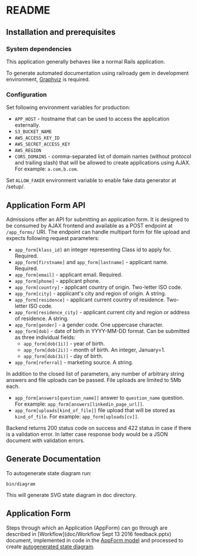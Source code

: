 # README

## Installation and prerequisites

### System dependencies

This application generally behaves like a normal Rails application.

To generate automated documentation using railroady gem in development environment, [Graphviz](http://www.graphviz.org) is required.

### Configuration

Set following environment variables for production:
* `APP_HOST` - hostname that can be used to access the application externally.
* `S3_BUCKET_NAME`
* `AWS_ACCESS_KEY_ID`
* `AWS_SECRET_ACCESS_KEY`
* `AWS_REGION`
* `CORS_DOMAINS` - comma-separated list of domain names (without protocol and trailing slash) that will be allowed to create applications using AJAX. For example: `a.com,b.com`.

Set `ALLOW_FAKER` environment variable to enable fake data generator at /setup/.

## Application Form API

Admissions offer an API for submitting an application form. It is designed to be consumed by AJAX frontend and available as a POST endpoint at `/app_forms/` URI. The endpoint can handle multipart form for file upload and expects following request parameters:
* `app_form[klass_id]` an integer representing Class id to apply for. Required.
* `app_form[firstname]` and `app_form[lastname]` - applicant name. Required.
* `app_form[email]` - applicant email. Required.
* `app_form[phone]` - applicant phone.
* `app_form[country]` - applicant country of origin. Two-letter ISO code.
* `app_form[city]` - applicant's city and region of origin. A string.
* `app_form[residence]` - applicant current country of residence. Two-letter ISO code.
* `app_form[residence_city]` - applicant current city and region or address of residence. A string.
* `app_form[gender]` - a gender code. One uppercase character.
* `app_form[dob]` - date of birth in YYYY-MM-DD format. Can be submitted as three individual fields:
  * `app_form[dob(1i)]` - year of birth.
  * `app_form[dob(2i)]` - month of birth. An integer, January=1.
  * `app_form[dob(3i)]` - day of birth.
* `app_form[referral]` - marketing source. A string.

In addition to the closed list of parameters, any number of arbitrary string answers and file uploads can be passed. File uploads are limited to 5Mb each.

* `app_form[answers[question_name]]` answer to `question_name` question. For example: `app_form[answers[linkedin_page_url]]`.
* `app_form[uploads[kind_of_file]]` file upload that will be stored as `kind_of_file`. For example: `app_form[uploads[cv]]`.

Backend returns 200 status code on success and 422 status in case if there is a validation error. In latter case response body would be a JSON document with validation errors.

## Generate Documentation

To autogenerate state diagram run:

    bin/diagram

This will generate SVG state diagram in doc directory.

## Application Form

Steps through which an Application (AppForm) can go through are
described in [Workflow](doc/Workflow Sept 13 2016 feedback.pptx) document,
implemented in code in the [AppForm model](app/models/appform.rb) and processed to create [autogenerated state diagram](doc/states.svg).